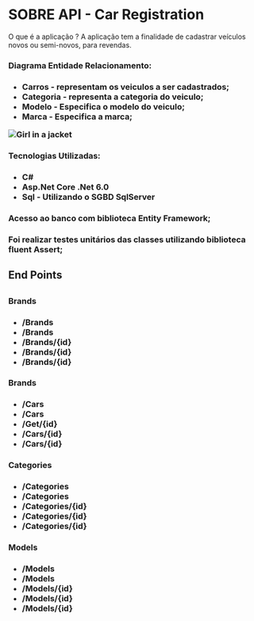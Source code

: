# SOBRE API - Car Registration

O que é a aplicação ? A aplicação tem a finalidade de cadastrar veículos novos ou semi-novos, para revendas.

<h3>Diagrama Entidade Relacionamento:<h3>
<ul>
  <li>Carros - representam os veiculos a ser cadastrados;</li>
  <li>Categoria - representa a categoria do veiculo;</li>
  <li>Modelo - Especifica o modelo do veiculo;</li>
  <li>Marca - Especifica a marca;</li>
</ul>

<img src="https://i.postimg.cc/D0yYvJ7n/Captura-de-tela-2023-07-12-160018.png" alt="Girl in a jacket">

<h3>Tecnologias Utilizadas:<h3>
<ul>
  <li>C#</li>
  <li>Asp.Net Core .Net 6.0</li>
  <li>Sql - Utilizando o SGBD SqlServer</li>
</ul>
<h3>Acesso ao banco com biblioteca Entity Framework;<h3>
<h3>Foi realizar testes unitários das classes utilizando biblioteca fluent Assert;<h3>

<h2>End Points<h2>
<h3>Brands<h3>
<ul>
  <li>/Brands</li>
  <li>/Brands</li>
  <li>/Brands/{id}</li>
  <li>/Brands/{id}</li>
  <li>/Brands/{id}</li>
</ul>
  
<h3>Brands<h3>
<ul>
  <li>/Cars</li>
  <li>/Cars</li>
  <li>/Get/{id}</li>
  <li>/Cars/{id}</li>
  <li>/Cars/{id}</li>
</ul>

<h3>Categories<h3>
<ul>
  <li>/Categories</li>
  <li>/Categories</li>
  <li>/Categories/{id}</li>
  <li>/Categories/{id}</li>
  <li>/Categories/{id}</li>
</ul>

<h3>Models<h3>
<ul>
  <li>/Models</li>
  <li>/Models</li>
  <li>/Models/{id}</li>
  <li>/Models/{id}</li>
  <li>/Models/{id}</li>
</ul>
